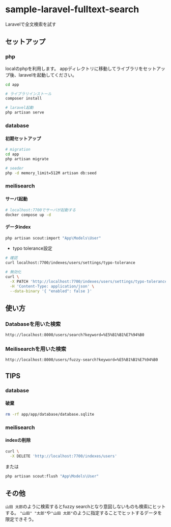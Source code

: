 # sample-laravel-fulltext-search
Laravelで全文検索を試す

## セットアップ

### php

localのphpを利用します。
appディレクトリに移動してライブラリをセットアップ後、laravelを起動してください。

```bash
cd app

# ライブラリインストール
composer install

# laravel起動
php artisan serve
```

### database

#### 初期セットアップ

```bash
# migration
cd app
php artisan migrate

# seeder
php -d memory_limit=512M artisan db:seed
```

### meilisearch

#### サーバ起動

```bash
# localhost:7700でサーバが起動する
docker compose up -d
```

#### データindex

```bash
php artisan scout:import "App\Models\User"
```

- typo tolerance設定

```bash
# 確認
curl localhost:7700/indexes/users/settings/typo-tolerance

# 無効化
curl \
  -X PATCH 'http://localhost:7700/indexes/users/settings/typo-tolerance' \
  -H 'Content-Type: application/json' \
  --data-binary '{ "enabled": false }'
```

## 使い方

### Databaseを用いた検索

```bash
http://localhost:8000/users/search?keyword=%E5%B1%B1%E7%94%B0
```

### Meilisearchを用いた検索

```bash
http://localhost:8000/users/fuzzy-search?keyword=%E5%B1%B1%E7%94%B0
```

## TIPS

### database

#### 破棄

```bash
rm -rf app/app/database/database.sqlite
```

### meilisearch

#### indexの削除

```bash
curl \
  -X DELETE 'http://localhost:7700/indexes/users'
```

または

```bash
php artisan scout:flush "App\Models\User"
```

## その他

`山田 太郎`のように検索するとfuzzy searchとなり意図しないものも検索にヒットする。
`"山田" "太郎"`や`"山田 太郎"`のように指定することでヒットするデータを限定できそう。
